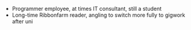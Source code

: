 - Programmer employee, at times IT consultant, still a student
- Long-time Ribbonfarm reader, angling to switch more fully to gigwork after uni
